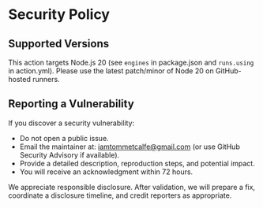 # Security Policy

## Supported Versions
This action targets Node.js 20 (see `engines` in package.json and `runs.using` in action.yml). Please use the latest patch/minor of Node 20 on GitHub-hosted runners.

## Reporting a Vulnerability
If you discover a security vulnerability:
- Do not open a public issue.
- Email the maintainer at: iamtommetcalfe@gmail.com (or use GitHub Security Advisory if available).
- Provide a detailed description, reproduction steps, and potential impact.
- You will receive an acknowledgment within 72 hours.

We appreciate responsible disclosure. After validation, we will prepare a fix, coordinate a disclosure timeline, and credit reporters as appropriate.
